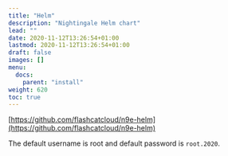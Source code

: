 ```yaml
---
title: "Helm"
description: "Nightingale Helm chart"
lead: ""
date: 2020-11-12T13:26:54+01:00
lastmod: 2020-11-12T13:26:54+01:00
draft: false
images: []
menu:
  docs:
    parent: "install"
weight: 620
toc: true
---
```


[https://github.com/flashcatcloud/n9e-helm](https://github.com/flashcatcloud/n9e-helm)

The default username is root and default password is `root.2020`.
